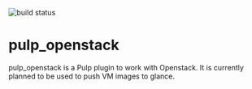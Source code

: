 ![build status](https://api.travis-ci.org/pulp/pulp_openstack.png?branch=master)

pulp_openstack
==============

pulp_openstack is a Pulp plugin to work with Openstack. It is currently planned
to be used to push VM images to glance.
